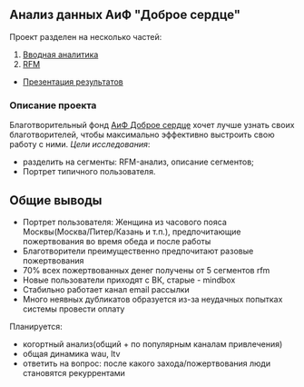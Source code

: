 ## Анализ данных АиФ "Доброе сердце"
Проект разделен на несколько частей:
1. [Вводная аналитика](https://github.com/katerinabazh/profile/blob/main/АиФ%20Доброе%20сердце/aif_step1.ipynb)
2. [RFM](https://github.com/katerinabazh/profile/blob/main/АиФ%20Доброе%20сердце/aif_rfm_step2.ipynb)

- [Презентация результатов](https://github.com/katerinabazh/profile/blob/main/АиФ%20Доброе%20сердце/АиФ%20Доброе%20сердце.pdf)
### Описание проекта  
Благотворительный фонд [АиФ Доброе сердце](https://dobroe.aif.ru/about-us/) хочет лучше узнать своих благотворителей, чтобы максимально эффективно выстроить свою работу с ними.
_Цели исследования_:  
- разделить на сегменты: RFM-анализ, описание сегментов;  
- Портрет типичного пользователя.  

## Общие выводы
- Портрет пользователя: Женщина из часового пояса Москвы(Москва/Питер/Казань и т.п.), предпочитающие пожертвования во время обеда и после работы
- Благотворители преимущественно предпочитают разовые пожертвования
- 70% всех пожертвованных денег получены от 5 сегментов rfm
- Новые пользователи приходят с ВК, старые - mindbox
- Стабильно работает канал email рассылки
- Много неявных дубликатов образуется из-за неудачных попытках системы провести оплату

Планируется:
- когортный анализ(общий + по популярным каналам привлечения)
- общая динамика wau, ltv
- ответить на вопрос: после какого захода/пожертвования люди становятся рекуррентами
